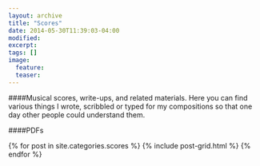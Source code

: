 ```yaml
---
layout: archive
title: "Scores"
date: 2014-05-30T11:39:03-04:00
modified:
excerpt: 
tags: []
image:
  feature:
  teaser:
---
```

####Musical scores, write-ups, and related materials.
Here you can find various things I wrote, scribbled or typed for my compositions so that one day other people could understand them.

####PDFs
<div class="tiles">
{% for post in site.categories.scores %}
  {% include post-grid.html %}
{% endfor %}
</div><!-- /.tiles -->
